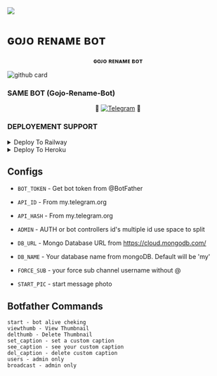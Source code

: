 <img src="https://user-images.githubusercontent.com/73097560/115834477-dbab4500-a447-11eb-908a-139a6edaec5c.gif">

#  ɢᴏᴊᴏ ʀᴇɴᴀᴍᴇ ʙᴏᴛ


<p align="center"> <b> ɢᴏᴊᴏ ʀᴇɴᴀᴍᴇ ʙᴏᴛ </b> </p>


![github card](https://github-readme-stats.vercel.app/api/pin/?username=dakshkohli23&repo=Gojo-Rename-Bot&theme=dark)


### SAME BOT (Gojo-Rename-Bot)

<p align="center">
🤖 <a href="https://t.me/"><img title="Telegram" src="https://img.shields.io/static/v1?label=Gojo+Rename&message=Bot&color=blue-purple"></a> 🤖
</p>

### DEPLOYEMENT SUPPORT

<details><summary>Deploy To Railway</summary>
<p>
<br>
<a href="https://railway.app/new/template/OX7-wG">
  <img src="https://railway.app/button.svg" alt="Deploy">
</a>
</p>
</details>


<details><summary>Deploy To Heroku</summary>
<p>
<br>
<a href="https://heroku.com/deploy?template=https://github.com/dakshkohli23/Gojo-Rename-Bot">
  <img src="https://www.herokucdn.com/deploy/button.svg" alt="Deploy">
</a>
</p>
</details>



## Configs 

* `BOT_TOKEN`  - Get bot token from @BotFather

* `API_ID` - From my.telegram.org 

* `API_HASH` - From my.telegram.org 

* `ADMIN` - AUTH or bot controllers id's multiple id use space to split 

* `DB_URL`  - Mongo Database URL from https://cloud.mongodb.com/

* `DB_NAME`  - Your database name from mongoDB. Default will be 'my'

* `FORCE_SUB` - your force sub channel username without @ 

* `START_PIC` - start message photo

## Botfather Commands
```
start - bot alive cheking
viewthumb - View Thumbnail
delthumb - Delete Thumbnail
set_caption - set a custom caption
see_caption - see your custom caption
del_caption - delete custom caption
users - admin only
broadcast - admin only
```
